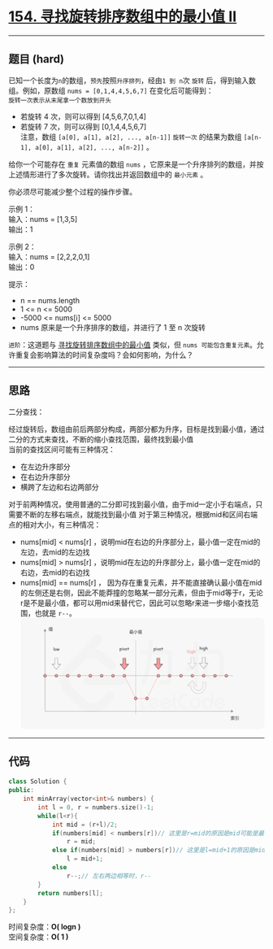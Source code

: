 # [154. 寻找旋转排序数组中的最小值 II](https://leetcode.cn/problems/find-minimum-in-rotated-sorted-array-ii/)

---

## 题目 (hard)

已知一个长度为`n`的数组，`预先`按照`升序排列`，经由`1 到 n`次 `旋转` 后，得到输入数组。例如，原数组 `nums = [0,1,4,4,5,6,7]` 在变化后可能得到：  
`旋转一次表示从末尾拿一个数放到开头`  

- 若旋转 4 次，则可以得到 [4,5,6,7,0,1,4]  
- 若旋转 7 次，则可以得到 [0,1,4,4,5,6,7]  
注意，数组 `[a[0], a[1], a[2], ..., a[n-1]]` `旋转一次` 的结果为数组 `[a[n-1], a[0], a[1], a[2], ..., a[n-2]]` 。  

给你一个可能存在 `重复` 元素值的数组 `nums` ，它原来是一个升序排列的数组，并按上述情形进行了多次旋转。请你找出并返回数组中的 `最小元素` 。  

你必须尽可能减少整个过程的操作步骤。  

示例 1：  
输入：nums = [1,3,5]  
输出：1  

示例 2：  
输入：nums = [2,2,2,0,1]  
输出：0  

提示：  

- n == nums.length
- 1 <= n <= 5000
- -5000 <= nums[i] <= 5000
- nums 原来是一个升序排序的数组，并进行了 1 至 n 次旋转

`进阶`：这道题与 [寻找旋转排序数组中的最小值](https://leetcode-cn.com/problems/find-minimum-in-rotated-sorted-array/description/) 类似，但 `nums 可能包含重复元素`。允许重复会影响算法的时间复杂度吗？会如何影响，为什么？

---

## 思路

二分查找：  

经过旋转后，数组由前后两部分构成，两部分都为升序，目标是找到最小值，通过二分的方式来查找，不断的缩小查找范围，最终找到最小值  
当前的查找区间可能有三种情况：

- 在左边升序部分
- 在右边升序部分
- 横跨了左边和右边两部分  

对于前两种情况，使用普通的二分即可找到最小值，由于mid一定小于右端点，只需要不断的左移右端点，就能找到最小值
对于第三种情况，根据mid和区间右端点的相对大小，有三种情况：

- nums[mid] < nums[r] ，说明mid在右边的升序部分上，最小值一定在mid的左边，去mid的左边找
- nums[mid] > nums[r] ，说明mid在左边的升序部分上，最小值一定在mid的右边，去mid的右边找
- nums[mid] == nums[r] ， 因为存在重复元素，并不能直接确认最小值在mid的左侧还是右侧，因此不能莽撞的忽略某一部分元素，但由于mid等于r，无论r是不是最小值，都可以用mid来替代它，因此可以忽略r来进一步缩小查找范围，也就是 `r--`。
![Alt text](https://github.com/yang-yang-o-o/CodingNotes/blob/main/Coding/asset/154_1.png)

---

## 代码

```C++
class Solution {
public:
    int minArray(vector<int>& numbers) {
        int l = 0, r = numbers.size()-1;
        while(l<r){
            int mid = (r+l)/2;
            if(numbers[mid] < numbers[r])// 这里是r=mid的原因是mid可能是最小值
                r = mid;
            else if(numbers[mid] > numbers[r])// 这里是l=mid+1的原因是mid一定不是最小值
                l = mid+1;
            else
                r--;// 左右两边相等时，r--
        }
        return numbers[l];
    }
};
```

时间复杂度：**O( logn )**  
空间复杂度：**O( 1 )**
